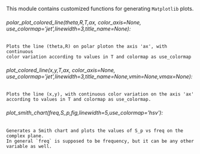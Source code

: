This module contains customized functions for generating `Matplotlib` plots. 


###### polar_plot_colored_line(theta,R,T,ax, color_axis=None, 		use_colormap='jet',linewidth=3,title_name=None):
	Plots the line (theta,R) on polar ploton the axis 'ax', with continuous 
	color variation according to values in T and colormap as use_colormap


###### plot_colored_line(x,y,T,ax, color_axis=None, use_colormap='jet',linewidth=3,title_name=None,vmin=None,vmax=None):
    Plots the line (x,y), with continuous color variation on the axis 'ax' according to values in T and colormap as use_colormap.
    
###### plot_smith_chart(freq,S_p,fig,linewidth=5,use_colormap='hsv'):

	Generates a Smith chart and plots the values of S_p vs freq on the complex plane. 
	In general `freq` is supposed to be frequency, but it can be any other variable as well. 
	

	
